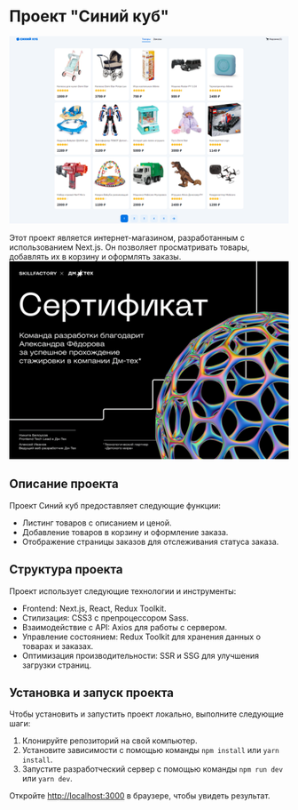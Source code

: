 # Проект "Синий куб"

![Пример интерфейса проекта Синий куб](./public/screen.png)

Этот проект является интернет-магазином, разработанным с использованием Next.js. Он позволяет просматривать товары, добавлять их в корзину и оформлять заказы.
![Сертификат](./public/Сертификт-1.png)

## Описание проекта

Проект Синий куб предоставляет следующие функции:

- Листинг товаров с описанием и ценой.
- Добавление товаров в корзину и оформление заказа.
- Отображение страницы заказов для отслеживания статуса заказа.

## Структура проекта

Проект использует следующие технологии и инструменты:

- Frontend: Next.js, React, Redux Toolkit.
- Стилизация: CSS3 с препроцессором Sass.
- Взаимодействие с API: Axios для работы с сервером.
- Управление состоянием: Redux Toolkit для хранения данных о товарах и заказах.
- Оптимизация производительности: SSR и SSG для улучшения загрузки страниц.

## Установка и запуск проекта

Чтобы установить и запустить проект локально, выполните следующие шаги:

1. Клонируйте репозиторий на свой компьютер.
2. Установите зависимости с помощью команды `npm install` или `yarn install`.
3. Запустите разработческий сервер с помощью команды `npm run dev` или `yarn dev`.

Откройте [http://localhost:3000](http://localhost:3000) в браузере, чтобы увидеть результат.
